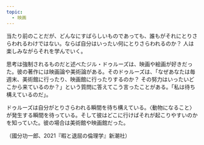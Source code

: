 ```yaml
---
topic:
  - 映画
---
```

当たり前のことだが、どんなにすばらしいものであっても、誰もがそれにとりさらわれるわけではない。ならば自分はいったい何にとりさらわれるのか？ 人は楽しみながらそれを学んでいく。

思考は強制されるものだと述べたジル・ドゥルーズは、映画や絵画が好きだった。彼の著作には映画論や美術論がある。そのドゥルーズは、「なぜあなたは毎週末、美術館に行ったり、映画館に行ったりするのか？ その努力はいったいどこから来ているのか？」という質問に答えてこう言ったことがある。「私は待ち構えているのだ」。

ドゥルーズは自分がとりさらわれる瞬間を待ち構えている。〈動物になること〉が発生する瞬間を待っている。そして彼はどこに行けばそれが起こりやすいのかを知っていた。彼の場合は美術館や映画館だった。

（國分功一郎、2021『暇と退屈の倫理学』新潮社）